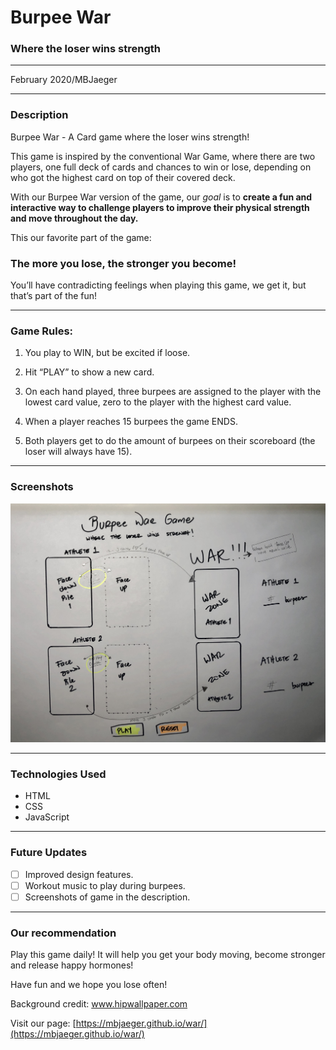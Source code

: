 # Burpee War
### Where the loser wins strength

---

February 2020/MBJaeger

---

### Description

Burpee War - A Card game where the loser wins strength!

This game is inspired by the conventional War Game, where there are two players, one full deck of cards and chances to win or lose, depending on who got the highest card on top of their covered deck.

With our Burpee War version of the game, our *goal* is to **create a fun and interactive way to challenge players to improve their physical strength and move throughout the day.** 

This our favorite part of the game: 

### **The more you lose, the stronger you become!**

You’ll have contradicting feelings when playing this game, we get it, but that’s part of the fun!

---

### Game Rules:

1) You play to WIN, but be excited if loose. 

 2) Hit “PLAY” to show a new card. 

3) On each hand played, three burpees are assigned to the player with the lowest card value, zero to the player with the highest card value. 

4) When a player reaches 15 burpees the game ENDS.

 6) Both players get to do the amount of burpees on their scoreboard (the loser will always have 15).

---

### Screenshots
<img src="images/wireframe.jpeg">

---

### Technologies Used

- HTML
- CSS
- JavaScript

---

### Future Updates

- [ ]  Improved design features.
- [ ]  Workout music to play during burpees.
- [ ]  Screenshots of game in the description.

---

### Our recommendation

Play this game daily! It will help you get your body moving, become stronger and release happy hormones!

Have fun and we hope you lose often!

Background credit: www.hipwallpaper.com

Visit our page: [https://mbjaeger.github.io/war/](https://mbjaeger.github.io/war/)